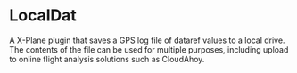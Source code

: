 # LocalDat
A X-Plane plugin that saves a GPS log file of dataref values to a local drive.  The contents of the file can be used for multiple purposes, including upload to online flight analysis solutions such as CloudAhoy.
